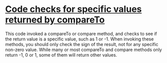 # [Code checks for specific values returned by compareTo](https://spotbugs.readthedocs.io/en/latest/bugDescriptions.html#RV_CHECK_COMPARETO_FOR_SPECIFIC_RETURN_VALUE)

 This code invoked a compareTo or compare method, and checks to see if the return value is a specific value,
such as 1 or -1\. When invoking these methods, you should only check the sign of the result, not for any specific
non-zero value. While many or most compareTo and compare methods only return -1, 0 or 1, some of them
will return other values.